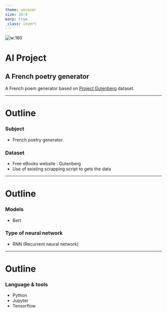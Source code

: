 ```yaml
---
theme: uncover
size: 16:9
marp: true
_class: invert
---
```


![w:160](https://freesvg.org/img/1520278248.png)

# **AI Project**

## A French poetry generator

A French poem generator based on [Project Gutenberg] dataset.

[project gutenberg]: https://www.gutenberg.org/


---

# Outline

### Subject
  - French poetry generator.

### Dataset
  - Free eBooks website : Gutenberg 
  - Use of existing scrapping script to gets the data 

---

# Outline

### Models
  - Bert

### Type of neural network
  - RNN (Recurrent neural network)

---

# Outline

### Language & tools
  - Python
  - Jupyter
  - Tensorflow
